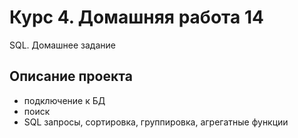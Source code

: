 # Курс 4. Домашняя работа 14 
SQL. Домашнее задание

## Описание проекта
- подключение к БД
- поиск
- SQL запросы, сортировка, группировка, агрегатные функции
